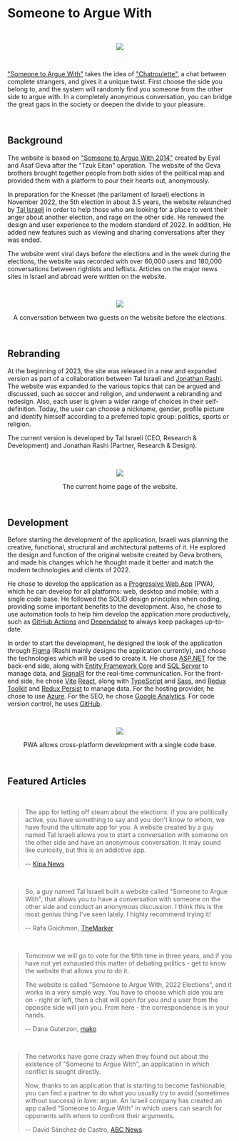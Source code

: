 # Someone to Argue With

<br />
<p align="center"><img src="https://github.com/mishu-im/.github/assets/30414693/e3e8af91-7c73-4ab6-bafe-9780ecddded4" /></p>
<br />

["Someone to Argue With"](https://mishu.im) takes the idea of ["Chatroulette"](https://chatroulette.com/), a chat between complete strangers, and gives it a unique twist. First choose the side you belong to, and the system will randomly find you someone from the other side to argue with. In a completely anonymous conversation, you can bridge the great gaps in the society or deepen the divide to your pleasure.

<br />

## Background

The website is based on ["Someone to Argue With 2014"](https://www.haaretz.co.il/captain/net/2014-08-11/ty-article/0000017f-e061-d38f-a57f-e6736bb10000) created by Eyal and Asaf Geva after the "Tzuk Eitan" operation. The website of the Geva brothers brought together people from both sides of the political map and provided them with a platform to pour their hearts out, anonymously.

In preparation for the Knesset (the parliament of Israel) elections in November 2022, the 5th election in about 3.5 years, the website relaunched by [Tal Israeli](https://github.com/talisraeli) in order to help those who are looking for a place to vent their anger about another election, and rage on the other side. He renewed the design and user experience to the modern standard of 2022. In addition, He added new features such as viewing and sharing conversations after they was ended.

The website went viral days before the elections and in the week during the elections, the website was recorded with over 60,000 users and 180,000 conversations between rightists and leftists. Articles on the major news sites in Israel and abroad were written on the website.

<br />
<p align="center"><img src="https://github.com/mishu-im/.github/assets/30414693/a4963edc-9555-413d-97f3-5b027e55cae8" /></p>
<p align="center">A conversation between two guests on the website before the elections.</p>
<br />

## Rebranding

At the beginning of 2023, the site was released in a new and expanded version as part of a collaboration between Tal Israeli and [Jonathan Rashi](https://jonathanrashi.com/). The website was expanded to the various topics that can be argued and discussed, such as soccer and religion, and underwent a rebranding and redesign. Also, each user is given a wider range of choices in their self-definition. Today, the user can choose a nickname, gender, profile picture and identify himself according to a preferred topic group: politics, sports or religion.

The current version is developed by Tal Israeli (CEO, Research & Development) and Jonathan Rashi (Partner, Research & Design).

<br />
<p align="center"><img src="https://github.com/mishu-im/.github/assets/30414693/49ab03cc-da9f-451e-8a12-e144ae45ff4b" /></p>
<p align="center">The current home page of the website.</p>
<br />

## Development

Before starting the development of the application, Israeli was planning the creative, functional, structural and architectural patterns of it. He explored the design and function of the original website created by Geva brothers, and made his changes which he thought made it better and match the modern technologies and clients of 2022.

He chose to develop the application as a [Progressive Web App](https://en.wikipedia.org/wiki/Progressive_web_app) (PWA), which he can develop for all platforms: web, desktop and mobile; with a single code base. He followed the SOLID design principles when coding, providing some important benefits to the development. Also, he chose to use automation tools to help him develop the application more productively, such as [GitHub Actions](https://github.com/features/actions) and [Dependabot](https://github.com/dependabot/dependabot-core) to always keep packages up-to-date.

In order to start the development, he designed the look of the application through [Figma](https://www.figma.com/) (Rashi mainly designs the application currently), and chose the technologies which will be used to create it. He chose [ASP.NET](https://www.asp.net/) for the back-end side, along with [Entity Framework Core](https://github.com/dotnet/efcore) and [SQL Server](https://www.microsoft.com/en-us/sql-server/) to manage data, and [SignalR](https://dotnet.microsoft.com/en-us/apps/aspnet/signalr) for the real-time communication. For the front-end side, he chose [Vite](https://vitejs.dev/) [React](https://react.dev/), along with [TypeScript](https://www.typescriptlang.org/) and [Sass](https://sass-lang.com/), and [Redux Toolkit](https://redux-toolkit.js.org/) and [Redux Persist](https://github.com/rt2zz/redux-persist) to manage data. For the hosting provider, he chose to use [Azure](https://azure.microsoft.com/en-us). For the SEO, he chose [Google Analytics](https://analytics.google.com/analytics/web/). For code version control, he uses [GitHub](https://github.com/).

<br />
<p align="center"><img src="https://github.com/mishu-im/.github/assets/30414693/a820cdbe-5e49-4a99-a2b3-60aac52e2901" /></p>
<p align="center">PWA allows cross-platform development with a single code base.</p>
<br />

## Featured Articles

<br />

> The app for letting off steam about the elections: if you are politically active, you have something to say and you don't know to whom, we have found the ultimate app for you. A website created by a guy named Tal Israeli allows you to start a conversation with someone on the other side and have an anonymous conversation. It may sound like curiosity, but this is an addictive app.
>
> -- [Kipa News](https://www.kipa.co.il/%D7%98%D7%9B%D7%A0%D7%95%D7%9C%D7%95%D7%92%D7%99%D7%94/1144459-0/)

<br />

> So, a guy named Tal Israeli built a website called "Someone to Argue With", that allows you to have a conversation with someone on the other side and conduct an anonymous discussion. I think this is the most genius thing I've seen lately. I highly recommend trying it!
>
> -- Rafa Goichman, [TheMarker](https://www.themarker.com/captain-internet/2022-10-31/ty-article/.premium/00000184-2eaf-d8ca-a3ff-bfffffa50000)

<br />

> Tomorrow we will go to vote for the fifth time in three years, and if you have not yet exhausted this matter of debating politics - get to know the website that allows you to do it.
>
> The website is called "Someone to Argue With, 2022 Elections", and it works in a very simple way. You have to choose which side you are on - right or left, then a chat will open for you and a user from the opposite side will join you. From here - the correspondence is in your hands.
>
> -- Dana Guterzon, [mako](https://www.mako.co.il/nexter-news/Article-841ed8bdb4e2481027.htm)

<br />

> The networks have gone crazy when they found out about the existence of "Someone to Argue With", an application in which conflict is sought directly.
>
> Now, thanks to an application that is starting to become fashionable, you can find a partner to do what you usually try to avoid (sometimes without success) in love: argue. An Israeli company has created an app called "Someone to Argue With" in which users can search for opponents with whom to confront their arguments.
>
> -- David Sánchez de Castro, [ABC News](https://www.abc.es/tecnologia/moviles/aplicaciones/mishu-tinder-gente-quiere-discutir-20221101114954-nt.html)
